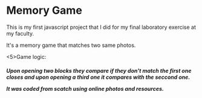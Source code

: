 <h1>Memory Game</h1>

This is my first javascript project that I did for my final laboratory exercise at my faculty.

It's a memory game that matches two same photos.

<5>Game logic: <h5>
Upon opening two blocks they compare if they don't match the first one closes and upon opening a third one it compares with the seccond one.

It was coded from scatch using online photos and resources.
